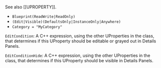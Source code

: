 See also [[UPROPERTY]].

- `Blueprint(ReadWrite|ReadOnly)`
- `(Edit|Visible)(DefaultsOnly|InstanceOnly|Anywhere)`
- `Category = "MyCategory"`


`EditCondition`: A C++ expression, using the other UProperties in the class, that determines if this UProperty should be editable or grayed out in Details Panels.

`EditConditionHide`: A C++ expression, using the other UProperties in the class, that determines if this UProperty should be visible in Details Panels.
